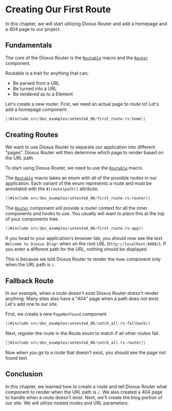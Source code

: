 # Creating Our First Route

In this chapter, we will start utilizing Dioxus Router and add a homepage and a
404 page to our project.

## Fundamentals

The core of the Dioxus Router is the [`Routable`] macro and the [`Router`] component.


Routable is a trait for anything that can:
- Be parsed from a URL
- Be turned into a URL
- Be rendered as to a Element


Let's create a new router. First, we need an actual page to route to! Let's add a homepage component:

```rust
{{#include src/doc_examples/untested_06/first_route.rs:home}}
```

## Creating Routes

We want to use Dioxus Router to separate our application into different "pages".
Dioxus Router will then determine which page to render based on the URL path.

To start using Dioxus Router, we need to use the [`Routable`] macro.

The [`Routable`] macro takes an enum with all of the possible routes in our application. Each variant of the enum represents a route and must be annotated with the `#[route(path)]` attribute.

```rust
{{#include src/doc_examples/untested_06/first_route.rs:router}}
```

The [`Router`] component will provide a router context for all the inner components and hooks to use. You usually will want to place this at the top of your components tree.

```rust
{{#include src/doc_examples/untested_06/first_route.rs:app}}
```

If you head to your application's browser tab, you should now see the text
`Welcome to Dioxus Blog!` when on the root URL (`http://localhost:8080/`). If
you enter a different path for the URL, nothing should be displayed.

This is because we told Dioxus Router to render the `Home` component only when
the URL path is `/`.

## Fallback Route

In our example, when a route doesn't exist Dioxus Router doesn't render anything. Many sites also have a "404" page when a path does not exist. Let's add one to our site.

First, we create a new `PageNotFound` component.

```rust
{{#include src/doc_examples/untested_06/catch_all.rs:fallback}}
```

Next, register the route in the Route enum to match if all other routes fail.

```rust
{{#include src/doc_examples/untested_06/catch_all.rs:router}}
```

Now when you go to a route that doesn't exist, you should see the page not found
text.

## Conclusion

In this chapter, we learned how to create a route and tell Dioxus Router what
component to render when the URL path is `/`. We also created a 404 page to
handle when a route doesn't exist. Next, we'll create the blog portion of our
site. We will utilize nested routes and URL parameters.

[`Router`]: https://docs.rs/dioxus-router/latest/dioxus_router/components/fn.Router.html
[`Routable`]: https://docs.rs/dioxus-router/latest/dioxus_router/components/fn.Routable.html
